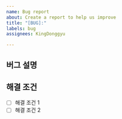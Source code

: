 ```yaml
---
name: Bug report
about: Create a report to help us improve
title: "[BUG]:"
labels: bug
assignees: KingDonggyu

---
```


## 버그 설명

>

## 해결 조건

- [ ] 해결 조건 1
- [ ] 해결 조건 2
